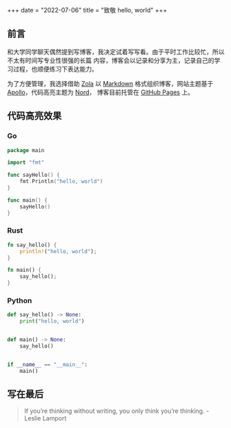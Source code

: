 +++
date = "2022-07-06"
title = "致敬 hello, world"
+++

## 前言

和大学同学聊天偶然提到写博客，我决定试着写写看。由于平时工作比较忙，所以不太有时间写专业性很强的长篇
内容，博客会以记录和分享为主，记录自己的学习过程，也顺便练习下表达能力。

为了方便管理，我选择借助 [Zola](https://github.com/getzola/zola) 以 [Markdown](https://en.wikipedia.org/wiki/Markdown)
格式组织博客，网站主题基于 [Apollo](https://github.com/not-matthias/apollo)，代码高亮主题为 [Nord](https://github.com/nordtheme/nord)，
博客目前托管在 [GitHub Pages](https://pages.github.com) 上。

## 代码高亮效果

### Go

```go
package main

import "fmt"

func sayHello() {
	fmt.Println("hello, world")
}

func main() {
	sayHello()
}
```

### Rust

```rust
fn say_hello() {
    println!("hello, world");
}

fn main() {
    say_hello();
}
```

### Python

```python
def say_hello() -> None:
    print("hello, world")


def main() -> None:
    say_hello()


if __name__ == "__main__":
    main()
```

## 写在最后

> If you’re thinking without writing, you only think you’re thinking. - Leslie Lamport
